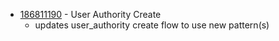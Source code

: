 - [186811190](https://www.pivotaltracker.com/story/show/186811190) - User Authority Create
  - updates user_authority create flow to use new pattern(s)

